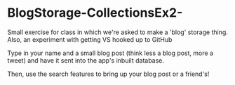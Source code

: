 # BlogStorage-CollectionsEx2-
Small exercise for class in which we're asked to make a 'blog' storage thing. Also, an experiment with getting VS hooked up to GitHub

Type in your name and a small blog post (think less a blog post, more a tweet) and have it sent into the app's inbuilt database.

Then, use the search features to bring up your blog post or a friend's!

